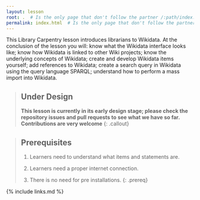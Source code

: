 ```yaml
---
layout: lesson
root: .  # Is the only page that don't follow the partner /:path/index.html
permalink: index.html  # Is the only page that don't follow the partner /:path/index.html
---
```

This Library Carpentry lesson introduces librarians to Wikidata.
At the conclusion of the lesson you will: know what the Wikidata interface looks like;
know how Wikidata is linked to other Wiki projects;
know the underlying concepts of Wikidata;
create and develop Wikidata items yourself;
add references to Wikidata;
create a search query in Wikidata using the query language SPARQL;
understand how to perform a mass import into Wikidata.

> ## Under Design
>
> **This lesson is currently in its early design stage;
> please check the repository issues and pull requests
> to see what we have so far.
> Contributions are very welcome**
{: .callout}

> ## Prerequisites
>
>
> 1. Learners need to understand what items and statements are.
>
> 2. Learners need a proper internet connection.
>
> 3. There is no need for pre installations.
{: .prereq}

{% include links.md %}
